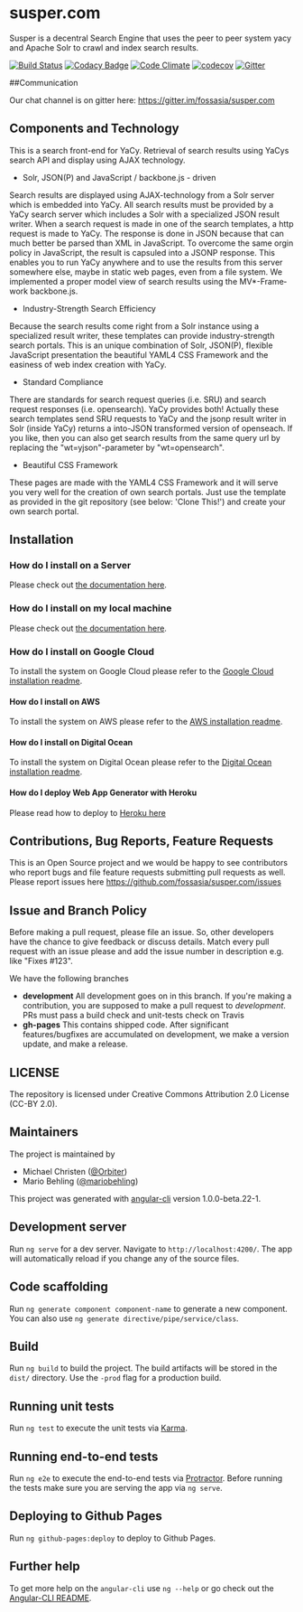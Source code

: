 # susper.com

Susper is a decentral Search Engine that uses the peer to peer system yacy and Apache Solr to crawl and index search results.

[![Build Status](https://travis-ci.org/fossasia/susper.com.svg?branch=gh-pages)](https://travis-ci.org/fossasia/susper.com?branch=gh-pages)
[![Codacy Badge](https://api.codacy.com/project/badge/Grade/2ba119419e7444b3b505bb37b4525deb)](https://www.codacy.com/app/shiven15094/susper-com?utm_source=github.com&amp;utm_medium=referral&amp;utm_content=fossasia/susper.com&amp;utm_campaign=Badge_Grade)
[![Code Climate](https://codeclimate.com/github/fossasia/susper.com/badges/gpa.svg?branch=gh-pages)](https://codeclimate.com/github/fossasia/susper.com)
[![codecov](https://codecov.io/gh/fossasia/susper.com/branch/gh-pages/graph/badge.svg)](https://codecov.io/gh/fossasia/gh-pages)
[![Gitter](https://badges.gitter.im/Join%20Chat.svg)](https://gitter.im/fossasia/susper.com?utm_source=badge&utm_medium=badge&utm_campaign=pr-badge&utm_content=badge)

##Communication

Our chat channel is on gitter here: https://gitter.im/fossasia/susper.com

## Components and Technology

This is a search front-end for YaCy. Retrieval of search results using YaCys search API and display using AJAX technology.

* Solr, JSON(P) and JavaScript / backbone.js - driven

Search results are displayed using AJAX-technology from a Solr server which is embedded into YaCy. All search results must be provided by a YaCy search server which includes a Solr with a specialized JSON result writer. When a search request is made in one of the search templates, a http request is made to YaCy. The response is done in JSON because that can much better be parsed than XML in JavaScript. To overcome the same orgin policy in JavaScript, the result is capsuled into a JSONP response. This enables you to run YaCy anywhere and to use the results from this server somewhere else, maybe in static web pages, even from a file system. We implemented a proper model view of search results using the MV*-Fra­me­work backbone.js.

* Industry-Strength Search Efficiency

Because the search results come right from a Solr instance using a specialized result writer, these templates can provide industry-strength search portals. This is an unique combination of Solr, JSON(P), flexible JavaScript presentation the beautiful YAML4 CSS Framework and the easiness of web index creation with YaCy.

* Standard Compliance

There are standards for search request queries (i.e. SRU) and search request responses (i.e. opensearch). YaCy provides both! Actually these search templates send SRU requests to YaCy and the jsonp result writer in Solr (inside YaCy) returns a into-JSON transformed version of openseach. If you like, then you can also get search results from the same query url by replacing the "wt=yjson"-parameter by "wt=opensearch".

* Beautiful CSS Framework

These pages are made with the YAML4 CSS Framework and it will serve you very well for the creation of own search portals. Just use the template as provided in the git repository (see below: 'Clone This!') and create your own search portal.

## Installation

### How do I install on a Server

Please check out [the documentation here](/docs/INSTALLATION.md).

### How do I install on my local machine

Please check out [the documentation here](/docs/INSTALLATION_LOCAL.md).

### How do I install on Google Cloud

To install the system on Google Cloud please refer to the [Google Cloud installation readme](/docs/INSTALLATION_GOOGLE.md).

#### How do I install on AWS

To install the system on AWS please refer to the [AWS installation readme](/docs/INSTALLATION_AWS.md).

#### How do I install on Digital Ocean

To install the system on Digital Ocean please refer to the [Digital Ocean installation readme](/docs/INSTALLATION_DIGITALOCEAN.md).

#### How do I deploy Web App Generator with Heroku

Please read how to deploy to [Heroku here](/docs/INSTALLATION_HEROKU.md)


## Contributions, Bug Reports, Feature Requests

This is an Open Source project and we would be happy to see contributors who report bugs and file feature requests submitting pull requests as well. Please report issues here https://github.com/fossasia/susper.com/issues


## Issue and Branch Policy

Before making a pull request, please file an issue. So, other developers have the chance to give feedback or discuss details. Match every pull request with an issue please and add the issue number in description e.g. like "Fixes #123".

We have the following branches
 * **development**
	 All development goes on in this branch. If you're making a contribution,
	 you are supposed to make a pull request to _development_.
	 PRs must pass a build check and unit-tests check on Travis
 * **gh-pages**
   This contains shipped code. After significant features/bugfixes are accumulated on development, we make a version update, and make a release.


## LICENSE

The repository is licensed under Creative Commons Attribution 2.0 License (CC-BY 2.0).

## Maintainers

The project is maintained by
* Michael Christen ([@Orbiter](https://github.com/Orbiter))
* Mario Behling ([@mariobehling](http://github.com/mariobehling))

This project was generated with [angular-cli](https://github.com/angular/angular-cli) version 1.0.0-beta.22-1.

## Development server
Run `ng serve` for a dev server. Navigate to `http://localhost:4200/`. The app will automatically reload if you change any of the source files.

## Code scaffolding

Run `ng generate component component-name` to generate a new component. You can also use `ng generate directive/pipe/service/class`.

## Build

Run `ng build` to build the project. The build artifacts will be stored in the `dist/` directory. Use the `-prod` flag for a production build.

## Running unit tests

Run `ng test` to execute the unit tests via [Karma](https://karma-runner.github.io).

## Running end-to-end tests

Run `ng e2e` to execute the end-to-end tests via [Protractor](http://www.protractortest.org/).
Before running the tests make sure you are serving the app via `ng serve`.

## Deploying to Github Pages

Run `ng github-pages:deploy` to deploy to Github Pages.

## Further help

To get more help on the `angular-cli` use `ng --help` or go check out the [Angular-CLI README](https://github.com/angular/angular-cli/blob/master/README.md).
